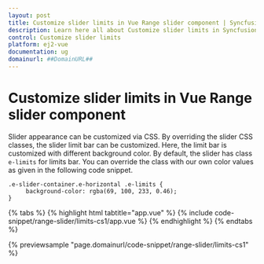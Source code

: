 ```yaml
---
layout: post
title: Customize slider limits in Vue Range slider component | Syncfusion
description: Learn here all about Customize slider limits in Syncfusion Vue Range slider component of Syncfusion Essential JS 2 and more.
control: Customize slider limits 
platform: ej2-vue
documentation: ug
domainurl: ##DomainURL##
---
```


# Customize slider limits in Vue Range slider component

Slider appearance can be customized via CSS. By overriding the slider CSS classes, the slider limit bar can be customized. Here, the limit bar is customized with different background color. By default, the slider has class `e-limits` for limits bar. You can override the class with our own color values as given in the following code snippet.

```
.e-slider-container.e-horizontal .e-limits {
     background-color: rgba(69, 100, 233, 0.46);
}
```

{% tabs %}
{% highlight html tabtitle="app.vue" %}
{% include code-snippet/range-slider/limits-cs1/app.vue %}
{% endhighlight %}
{% endtabs %}
        
{% previewsample "page.domainurl/code-snippet/range-slider/limits-cs1" %}